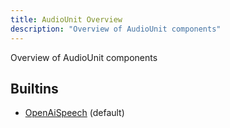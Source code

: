 ```yaml
---
title: AudioUnit Overview
description: "Overview of AudioUnit components"
---
```

Overview of AudioUnit components
## Builtins
* [OpenAiSpeech](/docs/components/audiounit/openaispeech/) (default)